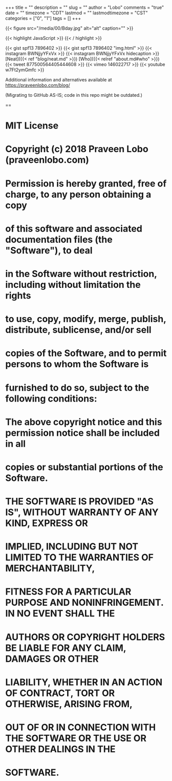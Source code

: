 +++
title = ""
description = ""
slug = ""
author = "Lobo"
comments = "true"
date = ""
timezone = "CDT"
lastmod = ""
lastmodtimezone = "CST"
categories = ["0", "1"]
tags = []
+++

{{< figure src="/media/00/Bday.jpg" alt="alt" caption="" >}}

{{< highlight JavaScript >}}
{{< / highlight >}}


{{< gist spf13 7896402 >}}
{{< gist spf13 7896402 "img.html" >}}
{{< instagram BWNjjyYFxVx >}}
{{< instagram BWNjjyYFxVx hidecaption >}}
[Neat]({{< ref "blog/neat.md" >}})
[Who]({{< relref "about.md#who" >}})
{{< tweet 877500564405444608 >}}
{{< vimeo 146022717 >}}
{{< youtube w7Ft2ymGmfc >}}

Additional information and alternatives available at https://praveenlobo.com/blog/

(Migrating to GitHub AS-IS; code in this repo might be outdated.)


==
# MIT License
#
# Copyright (c) 2018 Praveen Lobo (praveenlobo.com)
#
# Permission is hereby granted, free of charge, to any person obtaining a copy
# of this software and associated documentation files (the "Software"), to deal
# in the Software without restriction, including without limitation the rights
# to use, copy, modify, merge, publish, distribute, sublicense, and/or sell
# copies of the Software, and to permit persons to whom the Software is
# furnished to do so, subject to the following conditions:
#
# The above copyright notice and this permission notice shall be included in all
# copies or substantial portions of the Software.
#
# THE SOFTWARE IS PROVIDED "AS IS", WITHOUT WARRANTY OF ANY KIND, EXPRESS OR
# IMPLIED, INCLUDING BUT NOT LIMITED TO THE WARRANTIES OF MERCHANTABILITY,
# FITNESS FOR A PARTICULAR PURPOSE AND NONINFRINGEMENT. IN NO EVENT SHALL THE
# AUTHORS OR COPYRIGHT HOLDERS BE LIABLE FOR ANY CLAIM, DAMAGES OR OTHER
# LIABILITY, WHETHER IN AN ACTION OF CONTRACT, TORT OR OTHERWISE, ARISING FROM,
# OUT OF OR IN CONNECTION WITH THE SOFTWARE OR THE USE OR OTHER DEALINGS IN THE
# SOFTWARE.
#
